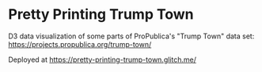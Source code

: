 # Pretty Printing Trump Town
D3 data visualization of some parts of ProPublica's "Trump Town" data set: https://projects.propublica.org/trump-town/

Deployed at https://pretty-printing-trump-town.glitch.me/
